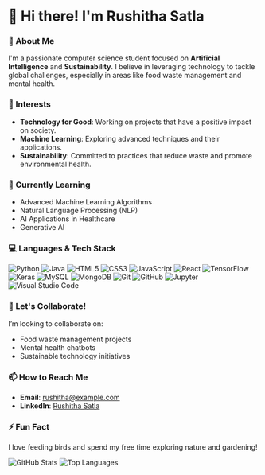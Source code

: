 # 👋 Hi there! I'm Rushitha Satla

### 🌱 About Me
I'm a passionate computer science student focused on **Artificial Intelligence** and **Sustainability**. I believe in leveraging technology to tackle global challenges, especially in areas like food waste management and mental health.

### 👀 Interests
- **Technology for Good**: Working on projects that have a positive impact on society.
- **Machine Learning**: Exploring advanced techniques and their applications.
- **Sustainability**: Committed to practices that reduce waste and promote environmental health.

### 🚀 Currently Learning
- Advanced Machine Learning Algorithms
- Natural Language Processing (NLP)
- AI Applications in Healthcare
- Generative AI

### 💻 Languages & Tech Stack
![Python](https://img.shields.io/badge/Python-3776AB?style=flat&logo=python&logoColor=white) 
![Java](https://img.shields.io/badge/Java-007396?style=flat&logo=java&logoColor=white) 
![HTML5](https://img.shields.io/badge/HTML5-E34F26?style=flat&logo=html5&logoColor=white) 
![CSS3](https://img.shields.io/badge/CSS3-1572B6?style=flat&logo=css3&logoColor=white) 
![JavaScript](https://img.shields.io/badge/JavaScript-F7DF1E?style=flat&logo=javascript&logoColor=black) 
![React](https://img.shields.io/badge/React-61DAFB?style=flat&logo=react&logoColor=black) 
![TensorFlow](https://img.shields.io/badge/TensorFlow-FF6F20?style=flat&logo=tensorflow&logoColor=white) 
![Keras](https://img.shields.io/badge/Keras-D00000?style=flat&logo=keras&logoColor=white) 
![MySQL](https://img.shields.io/badge/MySQL-4479A1?style=flat&logo=mysql&logoColor=white) 
![MongoDB](https://img.shields.io/badge/MongoDB-47A248?style=flat&logo=mongodb&logoColor=white) 
![Git](https://img.shields.io/badge/Git-F05032?style=flat&logo=git&logoColor=white) 
![GitHub](https://img.shields.io/badge/GitHub-181717?style=flat&logo=github&logoColor=white) 
![Jupyter](https://img.shields.io/badge/Jupyter-F37626?style=flat&logo=jupyter&logoColor=white) 
![Visual Studio Code](https://img.shields.io/badge/Visual%20Studio%20Code-007ACC?style=flat&logo=visual-studio-code&logoColor=white)

### 🤝 Let's Collaborate!
I’m looking to collaborate on:
- Food waste management projects
- Mental health chatbots
- Sustainable technology initiatives

### 📫 How to Reach Me
- **Email**: rushitha@example.com
- **LinkedIn**: [Rushitha Satla](https://www.linkedin.com/in/rushitha-satla-62baa01bb/)

### ⚡ Fun Fact
I love feeding birds and spend my free time exploring nature and gardening!



![GitHub Stats](https://github-readme-stats.vercel.app/api?username=RushithaSatla&show_icons=true&hide_border=true&theme=radical)
![Top Languages](https://github-readme-stats.vercel.app/api/top-langs/?username=RushithaSatla&layout=compact&hide_border=true&theme=radical&langs_count=6&card_width=445)
